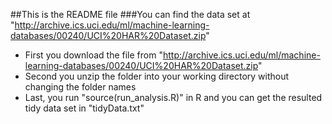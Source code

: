 ##This is the README file
###You can find the data set at "http://archive.ics.uci.edu/ml/machine-learning-databases/00240/UCI%20HAR%20Dataset.zip"
* First you download the file from "http://archive.ics.uci.edu/ml/machine-learning-databases/00240/UCI%20HAR%20Dataset.zip"
* Second you unzip the folder into your working directory without changing the folder names
* Last, you run "source(run_analysis.R)" in R and you can get the resulted tidy data set in "tidyData.txt"
